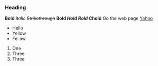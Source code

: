 ### Heading
**Bold**
*italic*
~~Strikethrough~~
**Bold
*Hold
Rold*
Chold**
Go the web page [Yahoo](https://www.yahoomail.com)
- Hello
- Yellow
- Fellow

1. One
2. Three
3. Three

